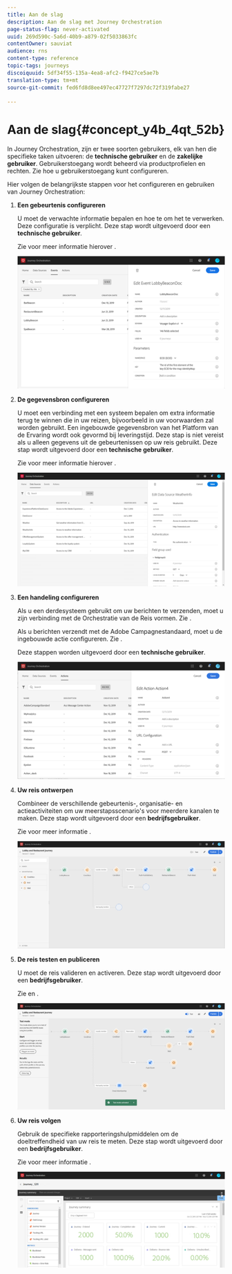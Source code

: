 ```yaml
---
title: Aan de slag
description: Aan de slag met Journey Orchestration
page-status-flag: never-activated
uuid: 269d590c-5a6d-40b9-a879-02f5033863fc
contentOwner: sauviat
audience: rns
content-type: reference
topic-tags: journeys
discoiquuid: 5df34f55-135a-4ea8-afc2-f9427ce5ae7b
translation-type: tm+mt
source-git-commit: fed6fd8d8ee497ec47727f7297dc72f319fabe27

---
```



# Aan de slag{#concept_y4b_4qt_52b}

In Journey Orchestration, zijn er twee soorten gebruikers, elk van hen die specifieke taken uitvoeren: de **technische gebruiker** en de **zakelijke gebruiker**. Gebruikerstoegang wordt beheerd via productprofielen en rechten. Zie [](../about/access-management.md) hoe u gebruikerstoegang kunt configureren.

Hier volgen de belangrijkste stappen voor het configureren en gebruiken van Journey Orchestration:

1. **Een gebeurtenis configureren**

   U moet de verwachte informatie bepalen en hoe te om het te verwerken. Deze configuratie is verplicht. Deze stap wordt uitgevoerd door een **technische gebruiker**.

   Zie voor meer informatie hierover [](../event/about-events.md).

   ![](../assets/journey7.png)

1. **De gegevensbron configureren**

   U moet een verbinding met een systeem bepalen om extra informatie terug te winnen die in uw reizen, bijvoorbeeld in uw voorwaarden zal worden gebruikt. Een ingebouwde gegevensbron van het Platform van de Ervaring wordt ook gevormd bij leveringstijd. Deze stap is niet vereist als u alleen gegevens uit de gebeurtenissen op uw reis gebruikt. Deze stap wordt uitgevoerd door een **technische gebruiker**.

   Zie voor meer informatie hierover [](../datasource/about-data-sources.md).

   ![](../assets/journey22.png)

1. **Een handeling configureren**

   Als u een derdesysteem gebruikt om uw berichten te verzenden, moet u zijn verbinding met de Orchestratie van de Reis vormen. Zie [](../action/about-custom-action-configuration.md).

   Als u berichten verzendt met de Adobe Campagnestandaard, moet u de ingebouwde actie configureren. Zie [](../action/working-with-adobe-campaign.md).

   Deze stappen worden uitgevoerd door een **technische gebruiker**.

   ![](../assets/custom2.png)

1. **Uw reis ontwerpen**

   Combineer de verschillende gebeurtenis-, organisatie- en actieactiviteiten om uw meerstapsscenario&#39;s voor meerdere kanalen te maken. Deze stap wordt uitgevoerd door een **bedrijfsgebruiker**.

   Zie voor meer informatie [](../building-journeys/journey.md).

   ![](../assets/journeyuc2_24.png)

1. **De reis testen en publiceren**

   U moet de reis valideren en activeren. Deze stap wordt uitgevoerd door een **bedrijfsgebruiker**.

   Zie [](../building-journeys/testing-the-journey.md) en [](../building-journeys/publishing-the-journey.md).

   ![](../assets/journeyuc2_32bis.png)

1. **Uw reis volgen**

   Gebruik de specifieke rapporteringshulpmiddelen om de doeltreffendheid van uw reis te meten. Deze stap wordt uitgevoerd door een **bedrijfsgebruiker**.

   Zie voor meer informatie [](../reporting/about-journey-reports.md).

   ![](../assets/dynamic_report_journey_12.png)

